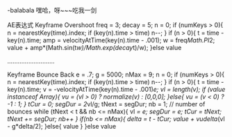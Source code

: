 -balabala
嘿哈，呀~~~吃我一剑

AE表达式
Keyframe Overshoot
freq = 3;
decay = 5;
n = 0;
if (numKeys > 0){
  n = nearestKey(time).index;
  if (key(n).time > time) n--;
}
if (n > 0){
  t = time - key(n).time;
  amp = velocityAtTime(key(n).time - .001);
  w = freq*Math.PI*2;
  value + amp*(Math.sin(t*w)/Math.exp(decay*t)/w);
}else
  value


...........................


Keyframe Bounce Back
e = .7;
g = 5000;
nMax = 9;
n = 0;
if (numKeys > 0){
  n = nearestKey(time).index;
  if (key(n).time > time) n--;
}
if (n > 0){
  t = time - key(n).time;
  v = -velocityAtTime(key(n).time - .001)*e;
  vl = length(v);
  if (value instanceof Array){
    vu = (vl > 0) ? normalize(v) : [0,0,0];
  }else{
    vu = (v < 0) ? -1 : 1;
  }
  tCur = 0;
  segDur = 2*vl/g;
  tNext = segDur;
  nb = 1; // number of bounces
  while (tNext < t && nb <= nMax){
    vl *= e;
    segDur *= e;
    tCur = tNext;
    tNext += segDur;
    nb++
  }
  if(nb <= nMax){
    delta = t - tCur;
    value +  vu*delta*(vl - g*delta/2);
  }else{
    value
  }
}else  value

